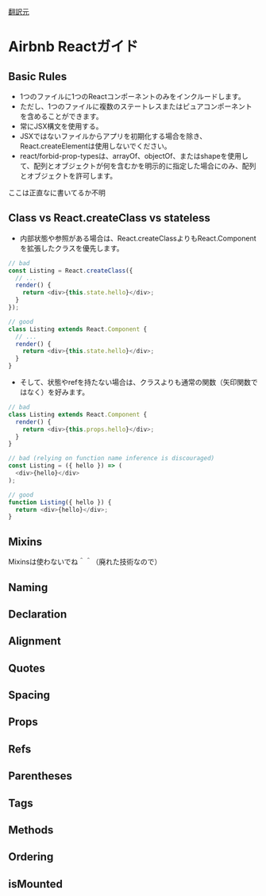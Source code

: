 [翻訳元](https://github.com/airbnb/javascript/tree/master/react#airbnb-reactjsx-style-guide)

# Airbnb Reactガイド

## Basic Rules

- 1つのファイルに1つのReactコンポーネントのみをインクルードします。
- ただし、1つのファイルに複数のステートレスまたはピュアコンポーネントを含めることができます。
- 常にJSX構文を使用する。
- JSXではないファイルからアプリを初期化する場合を除き、React.createElementは使用しないでください。
- react/forbid-prop-typesは、arrayOf、objectOf、またはshapeを使用して、配列とオブジェクトが何を含むかを明示的に指定した場合にのみ、配列とオブジェクトを許可します。

ここは正直なに書いてるか不明

## Class vs React.createClass vs stateless

- 内部状態や参照がある場合は、React.createClassよりもReact.Componentを拡張したクラスを優先します。

```js
// bad
const Listing = React.createClass({
  // ...
  render() {
    return <div>{this.state.hello}</div>;
  }
});

// good
class Listing extends React.Component {
  // ...
  render() {
    return <div>{this.state.hello}</div>;
  }
}
```

- そして、状態やrefを持たない場合は、クラスよりも通常の関数（矢印関数ではなく）を好みます。

```js
// bad
class Listing extends React.Component {
  render() {
    return <div>{this.props.hello}</div>;
  }
}

// bad (relying on function name inference is discouraged)
const Listing = ({ hello }) => (
  <div>{hello}</div>
);

// good
function Listing({ hello }) {
  return <div>{hello}</div>;
}
```

## Mixins

Mixinsは使わないでね＾＾（廃れた技術なので）

## Naming

## Declaration

## Alignment

## Quotes

## Spacing

## Props

## Refs

## Parentheses

## Tags

## Methods

## Ordering

## isMounted